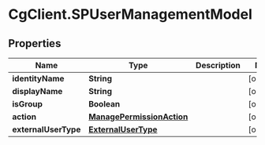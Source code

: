 # CgClient.SPUserManagementModel

## Properties

Name | Type | Description | Notes
------------ | ------------- | ------------- | -------------
**identityName** | **String** |  | [optional] 
**displayName** | **String** |  | [optional] 
**isGroup** | **Boolean** |  | [optional] 
**action** | [**ManagePermissionAction**](ManagePermissionAction.md) |  | [optional] 
**externalUserType** | [**ExternalUserType**](ExternalUserType.md) |  | [optional] 


